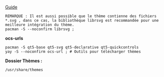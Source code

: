 
[Guide](https://wiki.xfce.org/fr/howto/install_new_themes)

```
REMARQUE : Il est aussi possible que le thème contienne des fichiers *.svg , dans ce cas, la bibliothèque librsvg est recommandée pour une meilleure intégration du thème.
pacman -S --noconfirm librsvg ;
```
**ocs-urls**
```
pacman -S qt5-base qt5-svg qt5-declarative qt5-quickcontrols
yay -S --noconfirm ocs-url ; # Outils pour télécharger thèmes 
```

**Dossier Thèmes :**
```
/usr/share/themes
```

